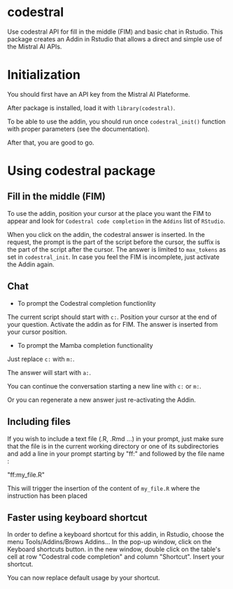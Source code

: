 # codestral

Use codestral API for fill in the middle (FIM) and basic chat in Rstudio.
This package creates an Addin in Rstudio that allows a direct and simple use of the Mistral AI APIs.

# Initialization

You should first have an API key from the Mistral AI Plateforme.

After package is installed, load it with `library(codestral)`.

To be able to use the addin, you should run once `codestral_init()` function
with proper parameters (see the documentation).

After that, you are good to go.

# Using codestral package

## Fill in the middle (FIM)

To use the addin, position your cursor at the place you want the FIM to appear 
and look for `Codestral code completion` in the `Addins` list of `RStudio`.

When you click on the addin, the codestral answer is inserted. In the request, the prompt is 
the part of the script before the cursor, the suffix is the part of the script 
after the cursor. The answer is limited to `max_tokens` as set in `codestral_init`. In case you feel the FIM is incomplete, just activate the Addin again.

## Chat

- To prompt the Codestral completion functionlity

The current script should start with `c:`. Position your cursor at the end of your question. Activate the addin as for FIM. The answer is inserted from your cursor position.

- To prompt the Mamba completion functionality

Just replace `c:` with `m:`.

The answer will start with `a:`.

You can continue the conversation starting a new line with `c:` or `m:`.

Or you can regenerate a new answer just re-activating the Addin.

## Including files

If you wish to include a text file (.R, .Rmd ...) in your prompt, just make sure that the file is in the current working directory or one of its subdirectories and add a line in your prompt starting by "ff:" and followed by the file name :

"ff:my_file.R"

This will trigger the insertion of the content of `my_file.R` where the instruction has been placed

## Faster using keyboard shortcut

In order to define a keyboard shortcut for this addin, in Rstudio, choose the 
menu Tools/Addins/Brows Addins... In the pop-up window, click on the Keyboard shortcuts button.
in the new window, double click on the table's cell at row "Codestral code completion" and 
column "Shortcut". Insert your shortcut.

You can now replace default usage by your shortcut.

